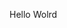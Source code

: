 Hello Wolrd











































































































































































































































































































































































































































































































































































































































































































































































































































































































































































































































































































































































































































































































































































































































































































































































































































































































































































































































































































































































































































































































































































































































































































































































































































































































































































































































